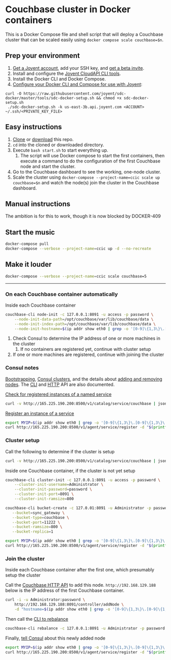 # Couchbase cluster in Docker containers

This is a Docker Compose file and shell script that will deploy a Couchbase cluster that can be scaled easily using `docker compose scale couchbase=$n`.

## Prep your environment

1. [Get a Joyent account](https://my.joyent.com/landing/signup/), add your SSH key, and [get a beta invite](http://joyent.com/lp/preview).
1. Install and configure the [Joyent CloudAPI CLI tools](https://apidocs.joyent.com/cloudapi/#getting-started).
1. Install the Docker CLI and Docker Compose.
1. [Configure your Docker CLI and Compose for use with Joyent](https://github.com/joyent/sdc-docker/tree/master/docs/api#the-helper-script):

```
curl -O https://raw.githubusercontent.com/joyent/sdc-docker/master/tools/sdc-docker-setup.sh && chmod +x sdc-docker-setup.sh
 ./sdc-docker-setup.sh -k us-east-3b.api.joyent.com <ACCOUNT> ~/.ssh/<PRIVATE_KEY_FILE>
```

## Easy instructions

1. [Clone](git@github.com:misterbisson/clustered-couchbase-in-containers.git) or [download](https://github.com/misterbisson/clustered-couchbase-in-containers/archive/master.zip) this repo.
1. `cd` into the cloned or downloaded directory.
1. Execute `bash start.sh` to start everything up.
    1. The script will use Docker compose to start the first containers, then execute a command to do the configuration of the first Couchbase node and start the cluster.
1. Go to the Couchbase dashboard to see the working, one-node cluster.
1. Scale the cluster using `docker-compose --project-name=ccic scale up couchbase=$n` and watch the node(s) join the cluster in the Couchbase dashboard.

## Manual instructions

The ambition is for this to work, though it is now blocked by DOCKER-409

## Start the music

```bash
docker-compose pull
docker-compose --verbose --project-name=ccic up -d --no-recreate
```

## Make it louder

```bash
docker-compose --verbose --project-name=ccic scale couchbase=5
```

---

### On each Couchbase container automatically

Inside each Couchbase container

```bash
couchbase-cli node-init -c 127.0.0.1:8091 -u access -p password \
    --node-init-data-path=/opt/couchbase/var/lib/couchbase/data \
    --node-init-index-path=/opt/couchbase/var/lib/couchbase/data \
    --node-init-hostname=$(ip addr show eth0 | grep -o '[0-9]\{1,3\}\.[0-9]\{1,3\}\.[0-9]\{1,3\}\.[0-9]\{1,3\}')
```

1. Check Consul to determine the IP address of one or more machines in the cluster
    1. If no containers are registered yet, continue with cluster setup
1. If one or more machines are registered, continue with joining the cluster

### Consul notes

[Bootstrapping](https://www.consul.io/docs/guides/bootstrapping.html), [Consul clusters](https://www.consul.io/intro/getting-started/join.html), and the details about [adding and removing nodes](https://www.consul.io/docs/guides/servers.html). The [CLI](https://www.consul.io/docs/commands/index.html) and [HTTP](https://www.consul.io/docs/agent/http.html) API are also documented.

[Check for registered instances of a named service](https://www.consul.io/docs/agent/http/catalog.html#catalog_service)

```bash
curl -v http://165.225.190.200:8500/v1/catalog/service/couchbase | json -aH ServiceAddress
```

[Register an instance of a service](https://www.consul.io/docs/agent/http/catalog.html#catalog_register)

```bash
export MYIP=$(ip addr show eth0 | grep -o '[0-9]\{1,3\}\.[0-9]\{1,3\}\.[0-9]\{1,3\}\.[0-9]\{1,3\}')
curl http://165.225.190.200:8500/v1/agent/service/register -d "$(printf '{"ID": "couchbase-%s","Name": "couchbase","Address": "%s"}' $MYIP $MYIP)"
```

### Cluster setup

Call the following to determine if the cluster is setup

```bash
curl -v http://165.225.190.200:8500/v1/catalog/service/couchbase | json -aH ServiceAddress
```

Inside one Couchbase container, if the cluster is not yet setup


```bash
couchbase-cli cluster-init -c 127.0.0.1:8091 -u access -p password \
    --cluster-init-username=Administrator \
    --cluster-init-password=password \
    --cluster-init-port=8091 \
    --cluster-init-ramsize=800
```

```bash
couchbase-cli bucket-create -c 127.0.01:8091 -u Administrator -p password \
   --bucket=sync_gateway \
   --bucket-type=couchbase \
   --bucket-port=11222 \
   --bucket-ramsize=800 \
   --bucket-replica=1
```

```bash
export MYIP=$(ip addr show eth0 | grep -o '[0-9]\{1,3\}\.[0-9]\{1,3\}\.[0-9]\{1,3\}\.[0-9]\{1,3\}')
curl http://165.225.190.200:8500/v1/agent/service/register -d "$(printf '{"ID": "couchbase-%s","Name": "couchbase","Address": "%s"}' $MYIP $MYIP)"
```

### Join the cluster

Inside each Couchbase container after the first one, which presumably setup the cluster

Call the [Couchbase HTTP API](http://docs.couchbase.com/admin/admin/REST/rest-cluster-addnodes.html) to add this node. `http://192.168.129.188` below is the IP address of the first Couchbase container.

```bash
curl -i -u Administrator:password \
    http://192.168.129.188:8091/controller/addNode \
    -d "hostname=$(ip addr show eth0 | grep -o '[0-9]\{1,3\}\.[0-9]\{1,3\}\.[0-9]\{1,3\}\.[0-9]\{1,3\}')&user=admin&password=password"
```

Then call the [CLI to rebalance](http://docs.couchbase.com/admin/admin/CLI/CBcli/cbcli-cluster-rebalance.html)

```bash
couchbase-cli rebalance -c 127.0.0.1:8091 -u Administrator -p password
```

Finally, [tell Consul](https://www.consul.io/docs/agent/http/catalog.html#catalog_register) about this newly added node

```bash
export MYIP=$(ip addr show eth0 | grep -o '[0-9]\{1,3\}\.[0-9]\{1,3\}\.[0-9]\{1,3\}\.[0-9]\{1,3\}')
curl http://165.225.190.200:8500/v1/agent/service/register -d "$(printf '{"ID": "couchbase-%s","Name": "couchbase","Address": "%s"}' $MYIP $MYIP)"
```
